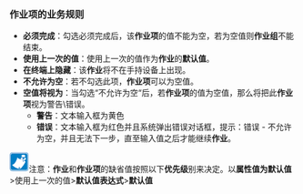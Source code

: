 ### 作业项的业务规则
* **必须完成**：勾选必须完成后，该**作业项**的值不能为空，若为空值则**作业组**不能结束。
* **使用上一次的值**：使用上一次的值作为**作业**的**默认值**。
* **在终端上隐藏**：该**作业**将不在手持设备上出现。
* **不允许为空**：若不勾选此项，**作业项**可以为空值。
* **空值将视为**：当勾选“不允许为空“后，若**作业项**的值为空值，那么将把此**作业项**视为警告\错误。
  * **警告**：文本输入框为黄色
  * **错误**：文本输入框为红色并且系统弹出错误对话框，提示：错误 - 不允许为空，并且无法下一步，直至输入值之后才能继续**作业**。

![](./images/注意.png)注意：**作业**和**作业项**的缺省值按照以下**优先级**别来决定。以**属性值为默认值**>使用上一次的值>**默认值表达式**>**默认值**
